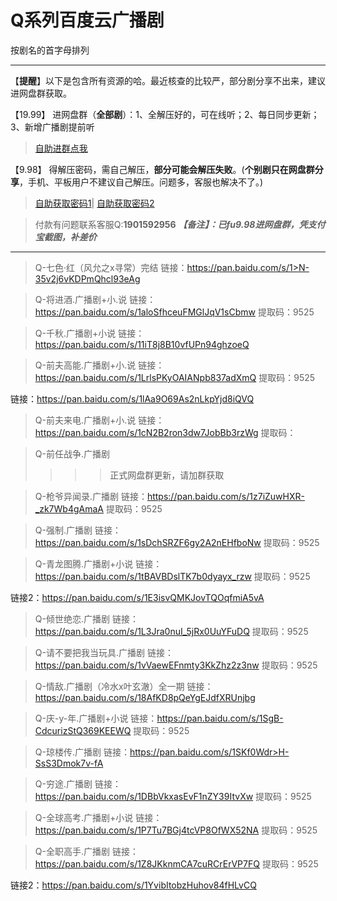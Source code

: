 <h1>Q系列百度云广播剧</h1>
按剧名的首字母排列

-----

【**提醒**】以下是包含所有资源的哈。最近核查的比较严，部分剧分享不出来，建议进网盘群获取。


【19.99】 进网盘群（**全部剧**）：1、全解压好的，可在线听；2、每日同步更新；3、新增广播剧提前听
>[自助进群点我](http://pay.tupianmima.com/ma.html)

【9.98】 得解压密码，需自己解压，**部分可能会解压失败**。(**个别剧只在网盘群分享**，手机、平板用户不建议自己解压。问题多，客服也解决不了。)

>[自助获取密码1](http://pay.tupianmima.com/p.php?8tp=t4.14178a37b998.pg1)|
[自助获取密码2](http://pay.tupianmima.com/p.php?8tp=s1.13473a116b998.pg1)

>付款有问题联系客服Q:**1901592956**
***【备注】：已fu9.98进网盘群，凭支付宝截图，补差价***

------

>Q-七色·红（风允之x寻常）完结
链接：https://pan.baidu.com/s/1>N-35v2j6vKDPmQhcl93eAg
 
>Q-将进酒.广播剧+小.说
链接：https://pan.baidu.com/s/1aloSfhceuFMGlJqV1sCbmw
提取码：9525 
 
>Q-千秋.广播剧+小说
链接：https://pan.baidu.com/s/11iT8j8B10vfUPn94ghzoeQ
 
>Q-前夫高能.广播剧+小.说
链接：https://pan.baidu.com/s/1LrlsPKyOAIANpb837adXmQ
提取码：9525 
 
链接：https://pan.baidu.com/s/1lAa9O69As2nLkpYjd8iQVQ
 
>Q-前夫来电.广播剧+小.说
链接：https://pan.baidu.com/s/1cN2B2ron3dw7JobBb3rzWg
提取码： 
 
>Q-前任战争.广播剧
>>>>正式网盘群更新，请加群获取
 
>Q-枪爷异闻录.广播剧
链接：https://pan.baidu.com/s/1z7iZuwHXR-_zk7Wb4gAmaA
提取码：9525 
 
>Q-强制.广播剧
链接：https://pan.baidu.com/s/1sDchSRZF6gy2A2nEHfboNw
提取码：9525 
 
 
>Q-青龙图腾.广播剧+小说
链接：https://pan.baidu.com/s/1tBAVBDslTK7b0dyayx_rzw
提取码：9525 
 
链接2：https://pan.baidu.com/s/1E3isvQMKJovTQOqfmiA5vA
 
>Q-倾世绝恋.广播剧
链接：https://pan.baidu.com/s/1L3Jra0nuI_5jRx0UuYFuDQ
提取码：9525
 
>Q-请不要把我当玩具.广播剧
链接：https://pan.baidu.com/s/1vVaewEFnmty3KkZhz2z3nw
提取码：9525
 
>Q-情敌.广播剧（冷水x叶玄澈）全一期
链接：https://pan.baidu.com/s/18AfKD8pQeYgEJdfXRUnjbg
 
>Q-庆-y-年.广播剧+小说
链接：https://pan.baidu.com/s/1SgB-CdcurizStQ369KEEWQ
提取码：9525
 
>Q-琼楼传.广播剧
链接：https://pan.baidu.com/s/1SKf0Wdr>H-SsS3Dmok7v-fA
 
>Q-穷途.广播剧
链接：https://pan.baidu.com/s/1DBbVkxasEvF1nZY39ItvXw
提取码：9525 
 
>Q-全球高考.广播剧+小说
链接：https://pan.baidu.com/s/1P7Tu7BGj4tcVP8OfWX52NA
提取码：9525 
 
>Q-全职高手.广播剧
链接：https://pan.baidu.com/s/1Z8JKknmCA7cuRCrErVP7FQ
提取码：9525 
 
链接2：https://pan.baidu.com/s/1YvibItobzHuhov84fHLvCQ
 



